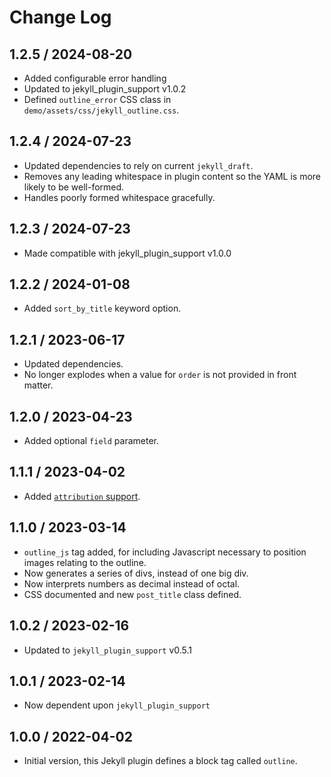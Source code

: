 # Change Log

## 1.2.5 / 2024-08-20

* Added configurable error handling
* Updated to jekyll_plugin_support v1.0.2
* Defined `outline_error` CSS class in `demo/assets/css/jekyll_outline.css`.


## 1.2.4 / 2024-07-23

* Updated dependencies to rely on current `jekyll_draft`.
* Removes any leading whitespace in plugin content so the YAML is more likely to be well-formed.
* Handles poorly formed whitespace gracefully.


## 1.2.3 / 2024-07-23

* Made compatible with jekyll_plugin_support v1.0.0


## 1.2.2 / 2024-01-08

* Added `sort_by_title` keyword option.


## 1.2.1 / 2023-06-17

* Updated dependencies.
* No longer explodes when a value for `order` is not provided in front matter.


## 1.2.0 / 2023-04-23

* Added optional `field` parameter.


## 1.1.1 / 2023-04-02

* Added [`attribution` support](https://github.com/mslinn/jekyll_plugin_support#subclass-attribution).


## 1.1.0 / 2023-03-14

* `outline_js` tag added, for including Javascript necessary to position images relating to the outline.
* Now generates a series of divs, instead of one big div.
* Now interprets numbers as decimal instead of octal.
* CSS documented and new `post_title` class defined.


## 1.0.2 / 2023-02-16

* Updated to `jekyll_plugin_support` v0.5.1


## 1.0.1 / 2023-02-14

* Now dependent upon `jekyll_plugin_support`


## 1.0.0 / 2022-04-02

* Initial version, this Jekyll plugin defines a block tag called `outline`.
